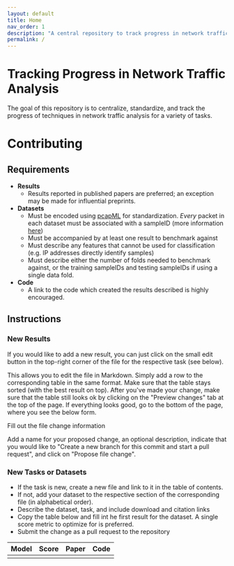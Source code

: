 ```yaml
---
layout: default
title: Home
nav_order: 1
description: "A central repository to track progress in network traffic analysis"
permalink: /
---
```


# Tracking Progress in Network Traffic Analysis

The goal of this repository is to centralize, standardize, and track the progress of techniques in network traffic analysis for a variety of tasks.

# Contributing

## Requirements

* **Results**  
  * Results reported in published papers are preferred; an exception may be made for influential preprints.
* **Datasets**
  * Must be encoded using [pcapML](https://github.com/nprint/pcapml) for standardization. *Every* packet in each dataset must be associated with a sampleID (more information [here](https://nprint.github.io/pcapml_walk.html))
  * Must be accompanied by at least one result to benchmark against
  * Must describe any features that cannot be used for classification (e.g. IP addresses directly identify samples)
  * Must describe either the number of folds needed to benchmark against, or the training sampleIDs and testing sampleIDs if using a single data fold.
* **Code**
  * A link to the code which created the results described is highly encouraged.

## Instructions

### New Results

If you would like to add a new result, you can just click on the small edit button in the top-right corner of the file for the respective task (see below).

This allows you to edit the file in Markdown. Simply add a row to the corresponding table in the same format. Make sure that the table stays sorted (with the best result on top). After you've made your change, make sure that the table still looks ok by clicking on the "Preview changes" tab at the top of the page. If everything looks good, go to the bottom of the page, where you see the below form.

Fill out the file change information

Add a name for your proposed change, an optional description, indicate that you would like to "Create a new branch for this commit and start a pull request", and click on "Propose file change".

### New Tasks or Datasets

* If the task is new, create a new file and link to it in the table of contents.
* If not, add your dataset to the respective section of the corresponding file (in alphabetical order).
* Describe the dataset, task, and include download and citation links
* Copy the table below and fill int he first result for the dataset. A single score metric to optimize for is preferred.
* Submit the change as a pull request to the repository

| Model | Score | Paper | Code |
|:-----:|:-----:|-------|------|
|       |       |       |      |

